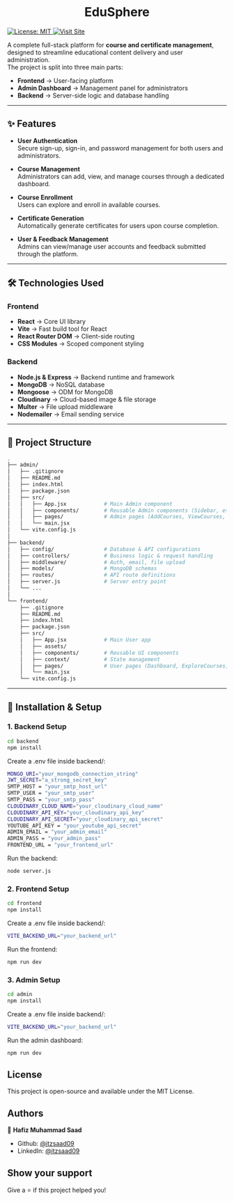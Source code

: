 <h1 align="center">EduSphere</h1>

<p>
  <a href="LICENSE.md" target="_blank">
    <img alt="License: MIT" src="https://img.shields.io/badge/License-MIT-yellow.svg" />
  </a>
  <a href="https://edu-sphere-frontend-eight.vercel.app/" target="_blank">
    <img alt="Visit Site" src="https://img.shields.io/badge/Visit-Store-058ad2" />
  </a>
</p>

A complete full-stack platform for **course and certificate management**, designed to streamline educational content delivery and user administration.  
The project is split into three main parts:  
- **Frontend** → User-facing platform  
- **Admin Dashboard** → Management panel for administrators  
- **Backend** → Server-side logic and database handling

---

## ✨ Features

- **User Authentication**  
  Secure sign-up, sign-in, and password management for both users and administrators.

- **Course Management**  
  Administrators can add, view, and manage courses through a dedicated dashboard.

- **Course Enrollment**  
  Users can explore and enroll in available courses.

- **Certificate Generation**  
  Automatically generate certificates for users upon course completion.

- **User & Feedback Management**  
  Admins can view/manage user accounts and feedback submitted through the platform.

---

## 🛠️ Technologies Used

### Frontend
- **React** → Core UI library  
- **Vite** → Fast build tool for React  
- **React Router DOM** → Client-side routing  
- **CSS Modules** → Scoped component styling  

### Backend
- **Node.js & Express** → Backend runtime and framework  
- **MongoDB** → NoSQL database  
- **Mongoose** → ODM for MongoDB  
- **Cloudinary** → Cloud-based image & file storage  
- **Multer** → File upload middleware  
- **Nodemailer** → Email sending service  

---

## 📂 Project Structure

```bash
.
├── admin/
│   ├── .gitignore
│   ├── README.md
│   ├── index.html
│   ├── package.json
│   ├── src/
│   │   ├── App.jsx            # Main Admin component
│   │   ├── components/        # Reusable Admin components (Sidebar, etc.)
│   │   ├── pages/             # Admin pages (AddCourses, ViewCourses, etc.)
│   │   └── main.jsx
│   └── vite.config.js
│
├── backend/
│   ├── config/                # Database & API configurations
│   ├── controllers/           # Business logic & request handling
│   ├── middleware/            # Auth, email, file upload
│   ├── models/                # MongoDB schemas
│   ├── routes/                # API route definitions
│   ├── server.js              # Server entry point
│   └── ...
│
└── frontend/
    ├── .gitignore
    ├── README.md
    ├── index.html
    ├── package.json
    ├── src/
    │   ├── App.jsx            # Main User app
    │   ├── assets/
    │   ├── components/        # Reusable UI components
    │   ├── context/           # State management
    │   ├── pages/             # User pages (Dashboard, ExploreCourses, etc.)
    │   └── main.jsx
    └── vite.config.js

```
---

## 🚀 Installation & Setup

### 1. Backend Setup
``` bash
cd backend
npm install
```

Create a .env file inside backend/:
``` bash
MONGO_URI="your_mongodb_connection_string"
JWT_SECRET="a_strong_secret_key"
SMTP_HOST = "your_smtp_host_url"
SMTP_USER = "your_smtp_user"
SMTP_PASS = "your_smtp_pass"
CLOUDINARY_CLOUD_NAME="your_cloudinary_cloud_name"
CLOUDINARY_API_KEY="your_cloudinary_api_key"
CLOUDINARY_API_SECRET="your_cloudinary_api_secret"
YOUTUBE_API_KEY = "your_youtube_api_secret"
ADMIN_EMAIL = "your_admin_email"
ADMIN_PASS = "your_admin_pass"
FRONTEND_URL = "your_frontend_url"
```

Run the backend:
``` bash
node server.js
```

### 2. Frontend Setup
``` bash
cd frontend
npm install
```

Create a .env file inside backend/:
``` bash
VITE_BACKEND_URL="your_backend_url"
```

Run the frontend:
``` bash
npm run dev
```

### 3. Admin Setup
``` bash
cd admin
npm install
```

Create a .env file inside backend/:
``` bash
VITE_BACKEND_URL="your_backend_url"
```

Run the admin dashboard:
``` bash
npm run dev
```

## License
This project is open-source and available under the MIT License.

## Authors

👤 **Hafiz Muhammad Saad**

* Github: [@itzsaad09](https://github.com/itzsaad09)
* LinkedIn: [@itzsaad09](https://linkedin.com/in/itzsaad09)

## Show your support

Give a ⭐️ if this project helped you!
